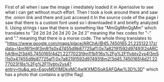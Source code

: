First of all when i saw the image i imediately loaded it in Aperisolve to see what i can get without much effort.
Then I took a look around there and saw the .onion link and there and just accesed it.In the source code of the page i saw that there
is a custom font used so i downloaded it and briefly analyzed it. Using strings i saw that there is something like "MmQgMmQgMm" which translates to  "2d 2d 2d 2d 2d 20 2e 2d 2" meaning the hex codes for "-" and "." meaning that there is a morse code.
The whole thing translates to "https://www.google.com/maps/place/ARChA/@45.7450165,21.225122,17z/data=!4m16!1m9!3m8!1s0x47455d9b87725af1:0x7a82191592d97493!2sARChA!8m2!3d45.7450165!4d21.2277023!9m1!1b1!16s%2Fg%2F11vbtv2ys4!3m5!1s0x47455d9b87725af1:0x7a82191592d97493!8m2!3d45.7450165!4d21.2277023!16s%2Fg%2F11vbtv2ys4?entry=ttu&g_ep=EgoyMDI1MDkxMC4wIKXMDSoASAFQAw%3D%3D" which has a photo that contains a qr(the flag)
